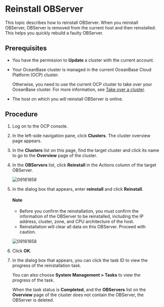 # Reinstall OBServer

This topic describes how to reinstall OBServer. When you reinstall OBServer, OBServer is removed from the current host and then reinstalled. This helps you quickly rebuild a faulty OBServer.

## Prerequisites

* You have the permission to **Update** a cluster with the current account.

* Your OceanBase cluster is managed in the current OceanBase Cloud Platform (OCP) cluster.

   Otherwise, you need to use the current OCP cluster to take over your OceanBase cluster. For more information, see [Take over a cluster](../300.manage-a-cluster/400.take-over-a-cluster.md).

* The host on which you will reinstall OBServer is online.

## Procedure

1. Log on to the OCP console.

2. In the left-side navigation pane, click **Clusters**. The cluster overview page appears.

3. In the **Clusters** list on this page, find the target cluster and click its name to go to the **Overview** page of the cluster.

4. In the **OBServers** list, click **Reinstall** in the Actions column of the target OBServer.

   ![09161858](https://obbusiness-private.oss-cn-shanghai.aliyuncs.com/doc/img/ocp/401/%E9%87%8D%E8%A3%85observer2.png)

5. In the dialog box that appears, enter **reinstall** and click **Reinstall**.

    <main id="notice" type='explain'>
    <h4>Note</h4>
    <ul>
    <li>Before you confirm the reinstallation, you must confirm the information of the OBServer to be reinstalled, including the IP address, cluster, zone, and CPU architecture of the host.</li>
    <li>Reinstallation will clear all data on this OBServer. Proceed with caution.</li>
    </ul>
    </main>

   ![09161858](https://obbusiness-private.oss-cn-shanghai.aliyuncs.com/doc/img/ocp/401/%E9%87%8D%E5%90%AFobserver2.png)

6. Click **OK**.

7. In the dialog box that appears, you can click the task ID to view the progress of the reinstallation task.

   You can also choose **System Management > Tasks** to view the progress of the task.

   When the task status is **Completed**, and the **OBServers** list on the **Overview** page of the cluster does not contain the OBServer, the OBServer is deleted.

